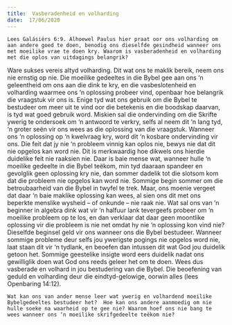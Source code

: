 ```yaml
---
title:  Vasberadenheid en volharding
date:  17/06/2020
---
```


`Lees Galásiërs 6:9. Alhoewel Paulus hier praat oor ons volharding om aan andere goed te doen, benodig ons dieselfde gesindheid wanneer ons met moeilike vrae te doen kry. Waarom is vasberadenheid en volharding met die oplos van uitdagings belangrik?`

Ware sukses vereis altyd volharding.  Dit wat ons te maklik bereik, neem ons nie ernstig op nie. Die moeilike gedeeltes in die Bybel gee aan ons ‘n geleentheid om ons aan die dink te kry, en die vasbeslotenheid en volharding waarmee ons ‘n oplossing probeer vind, openbaar hoe belangrik die vraagstuk vir ons is. Enige tyd wat ons gebruik om die Bybel te bestudeer om meer uit te vind oor die betekenis en die boodskap daarvan, is tyd wat goed gebruik word. Miskien sal die ondervinding om die Skrifte ywerig te ondersoek om ‘n antwoord te verkry, selfs al neem dit ‘n lang tyd, ‘n groter seën vir ons wees as die oplossing van die vraagstuk. Wanneer ons ‘n oplossing op ‘n kwelvraag kry, word dit ‘n kosbare ondervinding vir ons. Die feit dat jy nie ‘n probleem vinnig kan oplos nie, bewys nie dat dit nie opgelos kan word nie. Dit is merkwaardig hoe dikwels ons hierdie duidelike feit nie raaksien nie. Daar is baie mense wat, wanneer hulle ‘n moeilike gedeelte in die Bybel teëkom, min tyd daaraan spandeer en gevolglik geen oplossing kry nie, dan sommer dadelik tot die slotsom kom dat die probleem nie opgelos kan word nie. Sommige begin sommer om die betroubaarheid van die Bybel in twyfel te trek. Maar, ons moenie vergeet dat daar ‘n baie maklike oplossing kan wees, al sien ons dit met ons beperkte menslike wysheid – of onkunde – nie raak nie. Wat sal ons van ‘n beginner in algebra dink wat vir ‘n halfuur lank tevergeefs probeer om ‘n moeilike probleem op te los, en dan verklaar dat daar geen moontlike oplossing vir die probleem is nie net omdat hy nie ‘n oplossing kon vind nie?  Dieselfde beginsel geld vir ons wanneer ons die Bybel bestudeer.  Wanneer sommige probleme deur selfs jou ywerigste pogings nie opgelos word nie, laat staan dit vir ‘n tydlank, en beoefen dan intussen dit wat God jou duidelik getoon het.  Sommige geestelike insigte word eers duidelik nadat ons gewilliglik doen wat God ons reeds geleer het om te doen. Wees dus vasberade en volhard in jou bestudering van die Bybel. Die beoefening van geduld en volharding deur die eindtyd-gelowige, oorwin alles (lees Openbaring 14:12).

`Wat kan ons van ander mense leer wat ywerig en volhardend moeilike Bybelgedeeltes bestudeer het?  Hoe kan ons andere aanmoedig om nie hulle soeke na waarheid op te gee nie? Waarom hoef ons nie bang te wees wanneer ons ‘n moeilike skrifgedeelte teëkom nie?`